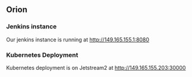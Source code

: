 ## Orion

### Jenkins instance

Our jenkins instance is running at http://149.165.155.1:8080

### Kubernetes Deployment

Kubernetes deployment is on Jetstream2 at http://149.165.155.203:30000
